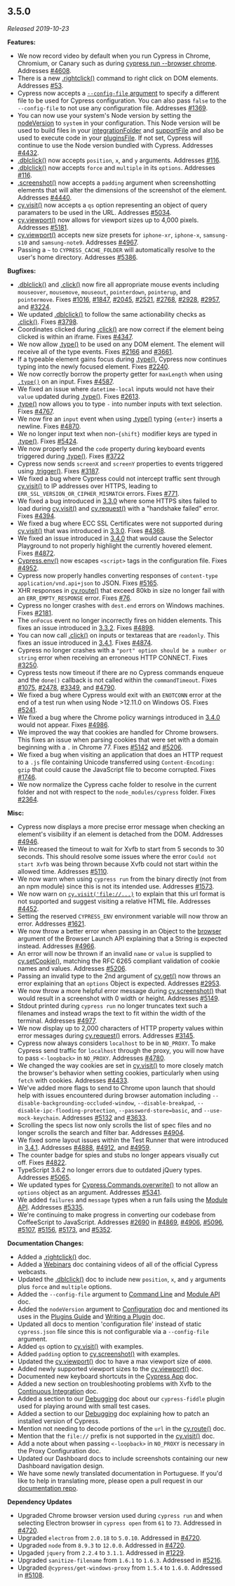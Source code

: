 ## 3.5.0

_Released 2019-10-23_

**Features:**

- We now record video by default when you run Cypress in Chrome, Chromium, or
  Canary such as during
  [cypress run --browser chrome](/guides/guides/command-line#cypress-run-browser-lt-browser-name-or-path-gt).
  Addresses [#4608](https://github.com/cypress-io/cypress/issues/4608).
- There is a new [.rightclick()](/api/commands/rightclick) command to right
  click on DOM elements. Addresses
  [#53](https://github.com/cypress-io/cypress/issues/53).
- Cypress now accepts a
  [`--config-file` argument](/guides/guides/command-line#cypress-run-config-file-lt-configuration-file-gt)
  to specify a different file to be used for Cypress configuration. You can also
  pass `false` to the `--config-file` to not use any configuration file.
  Addresses [#1369](https://github.com/cypress-io/cypress/issues/1369).
- You can now use your system's Node version by setting the
  [nodeVersion](/guides/references/configuration#Node-version) to `system` in
  your configuration. This Node version will be used to build files in your
  [integrationFolder](/guides/references/configuration#Folders-Files) and
  [supportFile](/guides/references/configuration#Folders-Files) and also be used
  to execute code in your
  [pluginsFile](/guides/references/configuration#Folders-Files). If not set,
  Cypress will continue to use the Node version bundled with Cypress. Addresses
  [#4432](https://github.com/cypress-io/cypress/issues/4432).
- [.dblclick()](/api/commands/dblclick) now accepts `position`, `x`, and `y`
  arguments. Addresses [#116](https://github.com/cypress-io/cypress/issues/116).
- [.dblclick()](/api/commands/dblclick) now accepts `force` and `multiple` in
  its `options`. Addresses
  [#116](https://github.com/cypress-io/cypress/issues/116).
- [.screenshot()](/api/commands/screenshot) now accepts a `padding` argument
  when screenshotting elements that will alter the dimensions of the screenshot
  of the element. Addresses
  [#4440](https://github.com/cypress-io/cypress/issues/4440).
- [cy.visit()](/api/commands/visit) now accepts a `qs` option representing an
  object of query paramaters to be used in the URL. Addresses
  [#5034](https://github.com/cypress-io/cypress/issues/5034).
- [cy.viewport()](/api/commands/viewport) now allows for viewport sizes up to
  4,000 pixels. Addresses
  [#5181](https://github.com/cypress-io/cypress/issues/5181).
- [cy.viewport()](/api/commands/viewport) accepts new size presets for
  `iphone-xr`, `iphone-x`, `samsung-s10` and `samsung-note9`. Addresses
  [#4967](https://github.com/cypress-io/cypress/issues/4967).
- Passing a `~` to `CYPRESS_CACHE_FOLDER` will automatically resolve to the
  user's home directory. Addresses
  [#5386](https://github.com/cypress-io/cypress/issues/5386).

**Bugfixes:**

- [.dblclick()](/api/commands/dblclick) and [.click()](/api/commands/click) now
  fire all appropriate mouse events including `mouseover`, `mousemove`,
  `mouseout`, `pointerdown`, `pointerup`, and `pointermove`. Fixes
  [#1016](https://github.com/cypress-io/cypress/issues/1016),
  [#1847](https://github.com/cypress-io/cypress/issues/1847),
  [#2045](https://github.com/cypress-io/cypress/issues/2045),
  [#2521](https://github.com/cypress-io/cypress/issues/2521),
  [#2768](https://github.com/cypress-io/cypress/issues/2768),
  [#2928](https://github.com/cypress-io/cypress/issues/2928),
  [#2957](https://github.com/cypress-io/cypress/issues/2957), and
  [#3224](https://github.com/cypress-io/cypress/issues/3224).
- We updated [.dblclick()](/api/commands/dblclick) to follow the same
  actionability checks as [.click()](/api/commands/click). Fixes
  [#3798](https://github.com/cypress-io/cypress/issues/3798).
- Coordinates clicked during [.click()](/api/commands/click) are now correct if
  the element being clicked is within an iframe. Fixes
  [#4347](https://github.com/cypress-io/cypress/issues/4347).
- We now allow [.type()](/api/commands/type) to be used on any DOM element. The
  element will receive all of the type events. Fixes
  [#2166](https://github.com/cypress-io/cypress/issues/2166) and
  [#3661](https://github.com/cypress-io/cypress/issues/3661).
- If a typeable element gains focus during [.type()](/api/commands/type),
  Cypress now continues typing into the newly focused element. Fixes
  [#2240](https://github.com/cypress-io/cypress/issues/2240).
- We now correctly borrow the property getter for `maxLength` when using
  [`.type()`](/api/commands/type) on an input. Fixes
  [#4587](https://github.com/cypress-io/cypress/issues/4587).
- We fixed an issue where `datetime-local` inputs would not have their `value`
  updated during [.type()](/api/commands/type). Fixes
  [#2613](https://github.com/cypress-io/cypress/issues/2613).
- [.type()](/api/commands/type) now allows you to type `-` into number inputs
  with text selection. Fixes
  [#4767](https://github.com/cypress-io/cypress/issues/4767).
- We now fire an `input` event when using [.type()](/api/commands/type) typing
  `{enter}` inserts a newline. Fixes
  [#4870](https://github.com/cypress-io/cypress/issues/4870).
- We no longer input text when non-`{shift}` modifier keys are typed in
  [.type()](/api/commands/type). Fixes
  [#5424](https://github.com/cypress-io/cypress/issues/5424).
- We now properly send the `code` property during keyboard events triggered
  during [.type()](/api/commands/type). Fixes
  [#3722](https://github.com/cypress-io/cypress/issues/3722)
- Cypress now sends `screenX` and `screenY` properties to events triggered using
  [.trigger()](/api/commands/trigger). Fixes
  [#3187](https://github.com/cypress-io/cypress/issues/3187).
- We fixed a bug where Cypress could not intercept traffic sent through
  [cy.visit()](/api/commands/visit) to IP addresses over HTTPS, leading to
  `ERR_SSL_VERSION_OR_CIPHER_MISMATCH` errors. Fixes
  [#771](https://github.com/cypress-io/cypress/issues/771).
- We fixed a bug introduced in [3.3.0](/guides/references/changelog#3-3-0) where
  some HTTPS sites failed to load during [cy.visit()](/api/commands/visit) and
  [cy.request()](/api/commands/request) with a "handshake failed" error. Fixes
  [#4394](https://github.com/cypress-io/cypress/issues/4394).
- We fixed a bug where ECC SSL Certificates were not supported during
  [cy.visit()](/api/commands/visit) that was introduced in
  [3.3.0](/guides/references/changelog#3-3-0). Fixes
  [#4368](https://github.com/cypress-io/cypress/issues/4368).
- We fixed an issue introduced in [3.4.0](/guides/references/changelog#3-4-0)
  that would cause the Selector Playground to not properly highlight the
  currently hovered element. Fixes
  [#4872](https://github.com/cypress-io/cypress/issues/4872).
- [Cypress.env()](/api/cypress-api/env) now escapes `<script>` tags in the
  configuration file. Fixes
  [#4952](https://github.com/cypress-io/cypress/issues/4952).
- Cypress now properly handles converting responses of `content-type`
  `application/vnd.api+json` to JSON. Fixes
  [#5165](https://github.com/cypress-io/cypress/issues/5165).
- XHR responses in [cy.route()](/api/commands/route) that exceed 80kb in size no
  longer fail with an `ERR_EMPTY_RESPONSE` error. Fixes
  [#76](https://github.com/cypress-io/cypress/issues/76).
- Cypress no longer crashes with `dest.end` errors on Windows machines. Fixes
  [#2181](https://github.com/cypress-io/cypress/issues/2181).
- The `onFocus` event no longer incorrectly fires on hidden elements. This fixes
  an issue introduced in [3.3.2](/guides/references/changelog#3-3-2). Fixes
  [#4898](https://github.com/cypress-io/cypress/issues/4898).
- You can now call [.click()](/api/commands/click) on inputs or textareas that
  are `readonly`. This fixes an issue introduced in
  [3.4.1](/guides/references/changelog#3-4-1). Fixes
  [#4874](https://github.com/cypress-io/cypress/issues/4874).
- Cypress no longer crashes with a `"port" option should be a number or string`
  error when receiving an erroneous HTTP CONNECT. Fixes
  [#3250](https://github.com/cypress-io/cypress/issues/3250).
- Cypress tests now timeout if there are no Cypress commands enqueue and the
  `done()` callback is not called within the `commandTimeout`. Fixes
  [#1075](https://github.com/cypress-io/cypress/issues/1075),
  [#2478](https://github.com/cypress-io/cypress/issues/2478),
  [#3349](https://github.com/cypress-io/cypress/issues/3349), and
  [#4790](https://github.com/cypress-io/cypress/issues/4790).
- We fixed a bug where Cypress would exit with an `ENOTCONN` error at the end of
  a test run when using Node >12.11.0 on Windows OS. Fixes
  [#5241](https://github.com/cypress-io/cypress/issues/5241).
- We fixed a bug where the Chrome policy warnings introduced in
  [3.4.0](/guides/references/changelog#3-4-0) would not appear. Fixes
  [#4986](https://github.com/cypress-io/cypress/issues/4986).
- We improved the way that cookies are handled for Chrome browsers. This fixes
  an issue when parsing cookies that were set with a domain beginning with a `.`
  in Chrome 77. Fixes [#5142](https://github.com/cypress-io/cypress/issues/5142)
  and [#5206](https://github.com/cypress-io/cypress/issues/5206).
- We fixed a bug when visiting an application that does an HTTP request to a
  `.js` file containing Unicode transferred using `Content-Encoding: gzip` that
  could cause the JavaScript file to become corrupted. Fixes
  [#1746](https://github.com/cypress-io/cypress/issues/1746).
- We now normalize the Cypress cache folder to resolve in the current folder and
  not with respect to the `node_modules/cypress` folder. Fixes
  [#2364](https://github.com/cypress-io/cypress/issues/2364).

**Misc:**

- Cypress now displays a more precise error message when checking an element's
  visibility if an element is detached from the DOM. Addresses
  [#4946](https://github.com/cypress-io/cypress/issues/4946).
- We increased the timeout to wait for Xvfb to start from 5 seconds to 30
  seconds. This should resolve some issues where the error
  `Could not start Xvfb` was being thrown because Xvfb could not start within
  the allowed time. Addresses
  [#5110](https://github.com/cypress-io/cypress/issues/5110).
- We now warn when using `cypress run` from the binary directly (not from an npm
  module) since this is not its intended use. Addresses
  [#1573](https://github.com/cypress-io/cypress/issues/1573).
- We now warn on [`cy.visit('file://...)`](/api/commands/visit) to explain that
  this url format is not supported and suggest visiting a relative HTML file.
  Addresses [#4452](https://github.com/cypress-io/cypress/issues/4452).
- Setting the reserved `CYPRESS_ENV` environment variable will now throw an
  error. Addresses [#1621](https://github.com/cypress-io/cypress/issues/1621).
- We now throw a better error when passing in an Object to the
  [browser](/api/plugins/browser-launch-api) argument of the Browser Launch API
  explaining that a String is expected instead. Addresses
  [#4966](https://github.com/cypress-io/cypress/issues/4966).
- An error will now be thrown if an invalid `name` or `value` is supplied to
  [cy.setCookie()](/api/commands/setcookie), matching the RFC 6265 compliant
  validation of cookie names and values. Addresses
  [#5206](https://github.com/cypress-io/cypress/issues/5206).
- Passing an invalid type to the 2nd argument of [cy.get()](/api/commands/get)
  now throws an error explaining that an `options` Object is expected. Addresses
  [#2953](https://github.com/cypress-io/cypress/issues/2953).
- We now throw a more helpful error message during
  [cy.screenshot()](/api/commands/screenshot) that would result in a screenshot
  with 0 width or height. Addresses
  [#5149](https://github.com/cypress-io/cypress/issues/5149).
- Stdout printed during `cypress run` no longer truncates text such a filenames
  and instead wraps the text to fit within the width of the terminal. Addresses
  [#4977](https://github.com/cypress-io/cypress/issues/4977).
- We now display up to 2,000 characters of HTTP property values within error
  messages during [cy.request()](/api/commands/request) errors. Addresses
  [#3145](https://github.com/cypress-io/cypress/issues/3145).
- Cypress now always considers `localhost` to be in `NO_PROXY`. To make Cypress
  send traffic for `localhost` through the proxy, you will now have to pass
  `<-loopback>` in `NO_PROXY`. Addresses
  [#4780](https://github.com/cypress-io/cypress/issues/4780).
- We changed the way cookies are set in [cy.visit()](/api/commands/visit) to
  more closely match the browser's behavior when setting cookies, particularly
  when using `fetch` with cookies. Addresses
  [#4433](https://github.com/cypress-io/cypress/issues/4433).
- We've added more flags to send to Chrome upon launch that should help with
  issues encountered during browser automation including
  `--disable-backgrounding-occluded-window`, `--disable-breakpad`,
  `--disable-ipc-flooding-protection`, `--password-store=basic`, and
  `--use-mock-keychain`. Addresses
  [#5132](https://github.com/cypress-io/cypress/issues/5132) and
  [#3633](https://github.com/cypress-io/cypress/issues/3633).
- Scrolling the specs list now only scrolls the list of spec files and no longer
  scrolls the search and filter bar. Addresses
  [#4904](https://github.com/cypress-io/cypress/issues/4904).
- We fixed some layout issues within the Test Runner that were introduced in
  [3.4.1](/guides/references/changelog#3-4-1). Addresses
  [#4888](https://github.com/cypress-io/cypress/issues/4888),
  [#4912](https://github.com/cypress-io/cypress/issues/4912), and
  [#4959](https://github.com/cypress-io/cypress/issues/4959).
- The counter badge for spies and stubs no longer appears visually cut off.
  Fixes [#4822](https://github.com/cypress-io/cypress/issues/4822).
- TypeScript 3.6.2 no longer errors due to outdated jQuery types. Addresses
  [#5065](https://github.com/cypress-io/cypress/issues/5065).
- We updated types for
  [Cypress.Commands.overwrite()](/api/cypress-api/custom-commands) to not allow
  an `options` object as an argument. Addresses
  [#5341](https://github.com/cypress-io/cypress/issues/5341).
- We added `failures` and `message` types when a run fails using the
  [Module API](/guides/guides/module-api). Addresses
  [#5335](https://github.com/cypress-io/cypress/issues/5335).
- We're continuing to make progress in converting our codebase from CoffeeScript
  to JavaScript. Addresses
  [#2690](https://github.com/cypress-io/cypress/issues/2690) in
  [#4869](https://github.com/cypress-io/cypress/pull/4869),
  [#4906](https://github.com/cypress-io/cypress/pull/4906),
  [#5096](https://github.com/cypress-io/cypress/pull/5096),
  [#5107](https://github.com/cypress-io/cypress/pull/5107),
  [#5156](https://github.com/cypress-io/cypress/pull/5156),
  [#5173](https://github.com/cypress-io/cypress/pull/5173), and
  [#5352](https://github.com/cypress-io/cypress/pull/5352).

**Documentation Changes:**

- Added a [.rightclick()](/api/commands/rightclick) doc.
- Added a [Webinars](/examples/media/webinars-media) doc containing videos of
  all of the official Cypress webcasts.
- Updated the [.dblclick()](/api/commands/dblclick) doc to include new
  `position`, `x`, and `y` arguments plus `force` and `multiple` options.
- Added the `--config-file` argument to
  [Command Line](/guides/guides/command-line) and
  [Module API](/guides/guides/module-api) doc.
- Added the `nodeVersion` argument to
  [Configuration](/guides/references/configuration) doc and mentioned its uses
  in the [Plugins Guide](/guides/tooling/plugins-guide) and
  [Writing a Plugin](/api/plugins/writing-a-plugin) doc.
- Updated all docs to mention 'configuration file' instead of static
  `cypress.json` file since this is not configurable via a `--config-file`
  argument.
- Added `qs` option to [cy.visit()](/api/commands/visit#Arguments) with
  examples.
- Added `padding` option to [cy.screenshot()](/api/commands/screenshot) with
  examples.
- Updated the [cy.viewport()](/api/commands/viewport) doc to have a max viewport
  size of `4000`.
- Added newly supported viewport sizes to the
  [cy.viewport()](/api/commands/viewport) doc.
- Documented new keyboard shortcuts in the
  [Cypress App](/guides/core-concepts/cypress-app) doc.
- Added a new section on troubleshooting problems with Xvfb to the
  [Continuous Integration](/guides/continuous-integration/introduction#Xvfb)
  doc.
- Added a section to our [Debugging](/guides/guides/debugging#Cypress-fiddle)
  doc about our `cypress-fiddle` plugin used for playing around with small test
  cases.
- Added a section to our [Debugging](/guides/guides/debugging#Patch-Cypress) doc
  explaining how to patch an installed version of Cypress.
- Mention not needing to decode portions of the `url` in the
  [cy.route()](/api/commands/route) doc.
- Mention that the `file://` prefix is not supported in the
  [cy.visit()](/api/commands/visit) doc.
- Add a note about when passing `<-loopback>` in `NO_PROXY` is necessary in the
  Proxy Configuration doc.
- Updated our Dashboard docs to include screenshots containing our new Dashboard
  navigation design.
- We have some newly translated documentation in Portuguese. If you'd like to
  help in translating more, please open a pull request in our
  [documentation repo](https://github.com/cypress-io/cypress-documentation).

**Dependency Updates**

- Upgraded Chrome browser version used during `cypress run` and when selecting
  Electron browser in `cypress open` from `61` to `73`. Addressed in
  [#4720](https://github.com/cypress-io/cypress/pull/4720).
- Upgraded `electron` from `2.0.18` to `5.0.10`. Addressed in
  [#4720](https://github.com/cypress-io/cypress/pull/4720).
- Upgraded `node` from `8.9.3` to `12.0.0`. Addressed in
  [#4720](https://github.com/cypress-io/cypress/pull/4720).
- Upgaded `jquery` from `2.2.4` to `3.1.1`. Addressed in
  [#1229](https://github.com/cypress-io/cypress/pull/1229).
- Upgraded `sanitize-filename` from `1.6.1` to `1.6.3`. Addressed in
  [#5216](https://github.com/cypress-io/cypress/pull/5216).
- Upgraded `@cypress/get-windows-proxy` from `1.5.4` to `1.6.0`. Addressed in
  [#5108](https://github.com/cypress-io/cypress/pull/5108).
